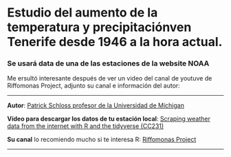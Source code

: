 # **Estudio del aumento de la temperatura y precipitaciónven Tenerife desde 1946 a la hora actual.**

### Se usará data de una de las estaciones de la website NOAA

Me ersultó interesante después de ver un video del canal de youtuve de Riffomonas Project, adjunto su canal e información del autor:

--- 

**Autor**: [Patrick Schloss profesor de la Universidad de Míchigan](https://medicine.umich.edu/dept/microbiology-immunology/patrick-schloss-phd)

**Vídeo para descargar los datos de tu estación local**: [Scraping weather data from the internet with R and the tidyverse (CC231)
](https://www.youtube.com/watch?v=V5Df6vw4-e8&t=1208s&ab_channel=RiffomonasProject)

**Su canal** lo recomiendo mucho si te interesa R: [Riffomonas Project](https://www.youtube.com/c/RiffomonasProject)

---
